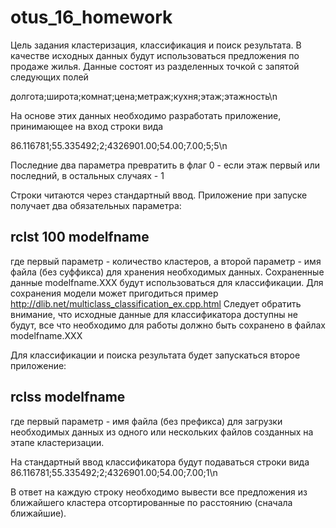 # otus_16_homework

Цель задания кластеризация, классификация и поиск результата.
В качестве исходных данных будут использоваться предложения по
продаже жилья. Данные состоят из разделенных точкой с запятой
следующих полей

долгота;широта;комнат;цена;метраж;кухня;этаж;этажность\n

На основе этих данных необходимо разработать приложение, принимающее
на вход строки вида

86.116781;55.335492;2;4326901.00;54.00;7.00;5;5\n

Последние два параметра превратить в флаг 0 - если этаж первый или
последний, в остальных случаях - 1

Строки читаются через стандартный ввод. Приложение при запуске
получает два обязательных параметра:

## rclst 100 modelfname

где первый параметр - количество кластеров, а второй параметр - имя
файла (без суффикса) для хранения необходимых данных. Сохраненные
данные modelfname.XXX будут использоваться для классификации.
Для сохранения модели может пригодиться пример http://dlib.net/multiclass_classification_ex.cpp.html
Следует обратить внимание, что исходные данные для классификатора
доступны не будут, все что необходимо для работы должно быть сохранено
в файлах modelfname.XXX

Для классификации и поиска результата будет запускаться второе
приложение:

## rclss modelfname

где первый параметр - имя файла (без префикса) для загрузки
необходимых данных из одного или нескольких файлов созданных на
этапе кластеризации.

На стандартный ввод классификатора будут подаваться строки вида
86.116781;55.335492;2;4326901.00;54.00;7.00;1\n

В ответ на каждую строку необходимо вывести все предложения
из ближайшего кластера отсортированные по расстоянию (сначала
ближайшие).
